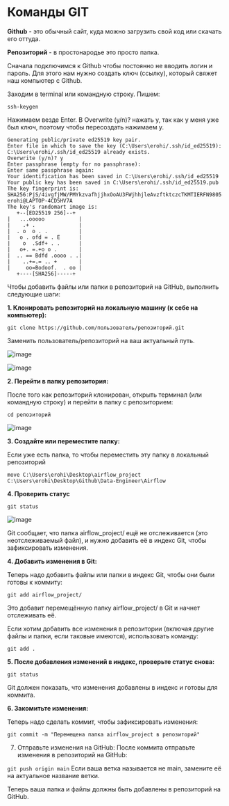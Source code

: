 # Команды GIT

**Github** - это обычный сайт, куда можно загрузить cвой код или скачать его оттуда. 

**Репозиторий** - в простонародье это просто папка.

Сначала подключимся к Github чтобы постоянно не вводить логин и пароль. Для этого нам нужно создать ключ (ссылку), который свяжет наш компьютер с Github. 

Заходим в terminal или командную строку. Пишем:

```ssh-keygen```

Нажимаем везде Enter. В Overwrite (y/n)? нажать y, так как у меня уже был ключ, поэтому чтобы пересоздать нажимаем y.

```C:\Users\erohi>ssh-keygen
Generating public/private ed25519 key pair.
Enter file in which to save the key (C:\Users\erohi/.ssh/id_ed25519):
C:\Users\erohi/.ssh/id_ed25519 already exists.
Overwrite (y/n)? y
Enter passphrase (empty for no passphrase):
Enter same passphrase again:
Your identification has been saved in C:\Users\erohi/.ssh/id_ed25519
Your public key has been saved in C:\Users\erohi/.ssh/id_ed25519.pub
The key fingerprint is:
SHA256:PjS/4ivgfjMW/PMYkzvafhjjhxOoAU3FWjhhjleAvzftktczcTKMTIERFN9805 erohi@LAPTOP-4CD5HV7A
The key's randomart image is:
   +--[ED25519 256]--+
|   ...ooooo           |
|    .+ .              |
|  . o  o . .          |
|   o . ofd = . E      |
|    o  .Sdf+ . .      |
|   o+. =.+o o .       |
|  .. == Bdfd .oooo . .|
|    ..+=.= .. +       |
|     oo=Bodoof.  . oo |
   +----[SHA256]-----+
```


Чтобы добавить файлы или папки в репозиторий на GitHub, выполнить следующие шаги:

**1. Клонировать репозиторий на локальную машину (к себе на компьютер):**

```git clone https://github.com/пользователь/репозиторий.git```

Заменить пользователь/репозиторий на ваш актуальный путь.

![image](https://github.com/user-attachments/assets/5bfa56c3-ba00-42f9-a3d3-a5fcd02e8b2d)

![image](https://github.com/user-attachments/assets/ade1192a-d195-4600-942b-520700f3447b)

**2. Перейти в папку репозитория:**

После того как репозиторий клонирован, открыть терминал (или командную строку) и перейти в папку с репозиторием:

```cd репозиторий```

![image](https://github.com/user-attachments/assets/aac92759-8950-4d38-96fe-c9b3b4150093)


**3. Создайте или переместите папку:**

Если уже есть папка, то чтобы переместить эту папку в локальный репозиторий

```move C:\Users\erohi\Desktop\airflow_project C:\Users\erohi\Desktop\Github\Data-Engineer\Airflow```

**4. Проверить статус**

```git status```

![image](https://github.com/user-attachments/assets/061c8c4a-ad59-4dfc-8696-305d504c6fe7)

Git сообщает, что папка airflow_project/ ещё не отслеживается (это неотслеживаемый файл), и нужно добавить её в индекс Git, чтобы зафиксировать изменения.

**4. Добавить изменения в Git:**

Теперь надо добавить файлы или папки в индекс Git, чтобы они были готовы к коммиту:

```git add airflow_project/```

Это добавит перемещённую папку airflow_project/ в Git и начнет отслеживать её.

Если хотим добавить все изменения в репозитории (включая другие файлы и папки, если таковые имеются), использовать команду:

```git add .```

**5. После добавления изменений в индекс, проверьте статус снова:**

```git status```

Git должен показать, что изменения добавлены в индекс и готовы для коммита.

**6. Закомитьте изменения:**

Теперь надо сделать коммит, чтобы зафиксировать изменения:

```git commit -m "Перемещена папка airflow_project в репозиторий"```

7. Отправьте изменения на GitHub:
После коммита отправьте изменения в репозиторий на GitHub:

`git push origin main`
Если ваша ветка называется не main, замените её на актуальное название ветки.

Теперь ваша папка и файлы должны быть добавлены в репозиторий на GitHub.
